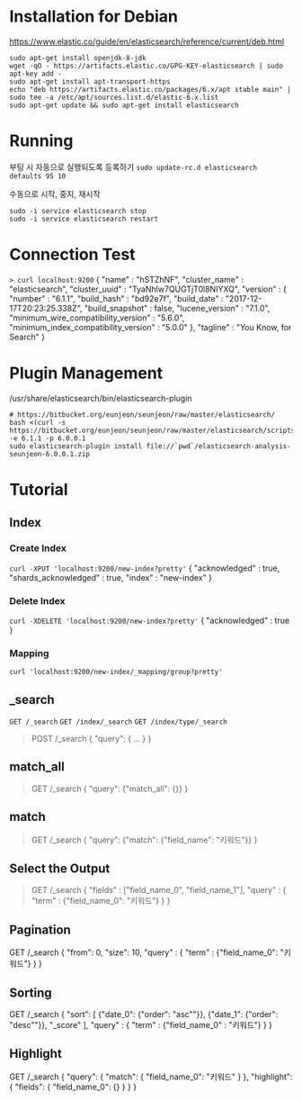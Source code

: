 <!-- TITLE: Elasticsearch -->
<!-- SUBTITLE: A quick summary of Elasticsearch -->

# Installation for Debian
https://www.elastic.co/guide/en/elasticsearch/reference/current/deb.html
```
sudo apt-get install openjdk-8-jdk
wget -qO - https://artifacts.elastic.co/GPG-KEY-elasticsearch | sudo apt-key add -
sudo apt-get install apt-transport-https
echo "deb https://artifacts.elastic.co/packages/6.x/apt stable main" | sudo tee -a /etc/apt/sources.list.d/elastic-6.x.list
sudo apt-get update && sudo apt-get install elasticsearch
```
# Running
부팅 시 자동으로 실행되도록 등록하기
`sudo update-rc.d elasticsearch defaults 95 10`

수동으로 시작, 중지, 재시작
```sudo -i service elasticsearch start
sudo -i service elasticsearch stop
sudo -i service elasticsearch restart
```

# Connection Test
`> curl localhost:9200`
{
  "name" : "hSTZhNF",
  "cluster_name" : "elasticsearch",
  "cluster_uuid" : "TyaNhlw7QUGTjT0l8NIYXQ",
  "version" : {
    "number" : "6.1.1",
    "build_hash" : "bd92e7f",
    "build_date" : "2017-12-17T20:23:25.338Z",
    "build_snapshot" : false,
    "lucene_version" : "7.1.0",
    "minimum_wire_compatibility_version" : "5.6.0",
    "minimum_index_compatibility_version" : "5.0.0"
  },
  "tagline" : "You Know, for Search"
}

# Plugin Management
/usr/share/elasticsearch/bin/elasticsearch-plugin

```
# https://bitbucket.org/eunjeon/seunjeon/raw/master/elasticsearch/
bash <(curl -s https://bitbucket.org/eunjeon/seunjeon/raw/master/elasticsearch/scripts/downloader.sh) -e 6.1.1 -p 6.0.0.1
sudo elasticsearch-plugin install file://`pwd`/elasticsearch-analysis-seunjeon-6.0.0.1.zip
```

# Tutorial
## Index
### Create Index
`curl -XPUT 'localhost:9200/new-index?pretty'`
{
  "acknowledged" : true,
  "shards_acknowledged" : true,
  "index" : "new-index"
}

### Delete Index
`curl -XDELETE 'localhost:9200/new-index?pretty'`
{
  "acknowledged" : true
}

### Mapping
`curl 'localhost:9200/new-index/_mapping/group?pretty'`



## _search
`GET /_search`
`GET /index/_search`
`GET /index/type/_search`
> POST /_search
>{
>  "query": { ... }
>}


## match_all
> GET /_search
>{
>  "query": {"match_all": {}}
>}

## match
>GET /_search
>{
>  "query": {"match": {"field_name": "키워드"}}
>}


## Select the Output
>GET /_search
>{
>  "fields" : ["field_name_0", "field_name_1"],
>  "query" : {
>    "term" : {"field_name_0": "키워드"}
>  }
>}


## Pagination
GET /_search
{
  "from": 0,
  "size": 10,
  "query" : {
    "term" : {"field_name_0": "키워드"}
  }
}


## Sorting
GET /_search
{
  "sort": [
    {"date_0": {"order": "asc""}},
    {"date_1": {"order": "desc""}},
    "_score"
  ],
  "query" : {
    "term" : {"field_name_0" : "키워드"}
  }
}


## Highlight
GET /_search
{
  "query": {
    "match": {
      "field_name_0": "키워드"
    }
  },
  "highlight": {
    "fields": {
      "field_name_0": {}
    }
  }
}


